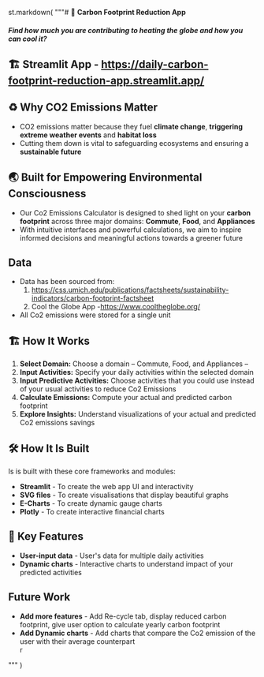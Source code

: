 
st.markdown(
    """# 👣 **Carbon Footprint Reduction App**
##### **Find how much you are contributing to heating the globe and how you can cool it?**

## 🏗️ **Streamlit App** - https://daily-carbon-footprint-reduction-app.streamlit.app/

## ♻ **Why CO2 Emissions Matter** 
- CO2 emissions matter because they fuel **climate change**, **triggering extreme weather events** and **habitat loss**
- Cutting them down is vital to safeguarding ecosystems and ensuring a **sustainable future**

## 🌏 **Built for Empowering Environmental Consciousness**
- Our Co2 Emissions Calculator is designed to shed light on your **carbon footprint** across three major domains: **Commute**, **Food**, and **Appliances**
- With intuitive interfaces and powerful calculations, we aim to inspire informed decisions and meaningful actions towards a greener future

##  **Data**
- Data has been sourced from:
  1. https://css.umich.edu/publications/factsheets/sustainability-indicators/carbon-footprint-factsheet
  2. Cool the Globe App -https://www.cooltheglobe.org/
- All Co2 emissions were stored for a single unit

## 🏗️ **How It Works**

1. **Select Domain:** Choose a domain – Commute, Food, and Appliances –
2. **Input Activities:** Specify your daily activities within the selected domain
3. **Input Predictive Activities:** Choose activities that you could use instead of your usual activities to reduce Co2 Emissions
4. **Calculate Emissions:** Compute your actual and predicted carbon footprint 
5. **Explore Insights:** Understand visualizations of your actual and predicted Co2 emissions savings


## 🛠️ **How It Is Built**
Is is built with these core frameworks and modules:

- **Streamlit** - To create the web app UI and interactivity
- **SVG files** - To create visualisations that display beautiful graphs 
- **E-Charts** - To create dynamic gauge charts
- **Plotly** - To create interactive financial charts

## 🎯 **Key Features**

- **User-input data** - User's data for multiple daily activities
- **Dynamic charts** - Interactive charts to understand impact of your predicted activities

##  **Future Work**

- **Add more features** - Add Re-cycle tab, display reduced carbon footprint, give user option to calculate yearly carbon footprint
- **Add Dynamic charts** - Add charts that compare the Co2 emission of the user with their average counterpart  
r



"""
)
